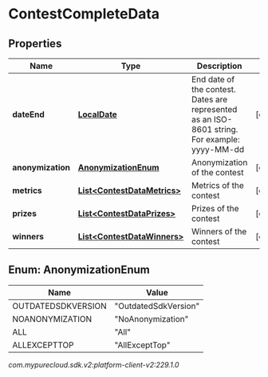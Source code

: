 # ContestCompleteData


## Properties

| Name | Type | Description | Notes |
| ------------ | ------------- | ------------- | ------------- |
| **dateEnd** | [**LocalDate**](LocalDate) | End date of the contest. Dates are represented as an ISO-8601 string. For example: yyyy-MM-dd |  [optional] |
| **anonymization** | [**AnonymizationEnum**](#Enum--AnonymizationEnum) | Anonymization of the contest |  [optional] |
| **metrics** | [**List&lt;ContestDataMetrics&gt;**](ContestDataMetrics) | Metrics of the contest |  [optional] |
| **prizes** | [**List&lt;ContestDataPrizes&gt;**](ContestDataPrizes) | Prizes of the contest |  [optional] |
| **winners** | [**List&lt;ContestDataWinners&gt;**](ContestDataWinners) | Winners of the contest |  [optional] |


## Enum: AnonymizationEnum

| Name | Value |
| ---- | ----- |
| OUTDATEDSDKVERSION | &quot;OutdatedSdkVersion&quot; | 
| NOANONYMIZATION | &quot;NoAnonymization&quot; | 
| ALL | &quot;All&quot; | 
| ALLEXCEPTTOP | &quot;AllExceptTop&quot; | 




_com.mypurecloud.sdk.v2:platform-client-v2:229.1.0_
